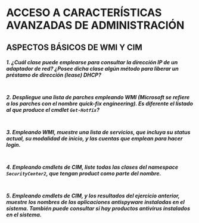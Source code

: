 # ACCESO A CARACTERÍSTICAS AVANZADAS DE ADMINISTRACIÓN

## ASPECTOS BÁSICOS DE WMI Y CIM

##### 1. ¿Cuál clase puede emplearse para consultar la dirección IP de un adaptador de red? ¿Posee dicha clase algún método para liberar un préstamo de dirección (lease) DHCP?

```powershell

```

##### 2. Despliegue una lista de parches empleando WMI (Microsoft se refiere a los parches con el nombre **quick-fix engineering**). Es diferente el listado al que produce el cmdlet ``Get-Hotfix``?

```powershell

```

##### 3. Empleando WMI, muestre una lista de servicios, que incluya su status actual, su modalidad de inicio, y las cuentas que emplean para hacer login.

```powershell

```

##### 4. Empleando cmdlets de CIM, liste todas las clases del namespace ``SecurityCenter2``, que tengan **product** como parte del nombre.

```powershell

```

##### 5. Empleando cmdlets de CIM, y los resultados del ejercicio anterior, muestre los nombres de las aplicaciones antispyware instaladas en el sistema. También puede consultar si hay productos antivirus instalados en el sistema.

```powershell

```
